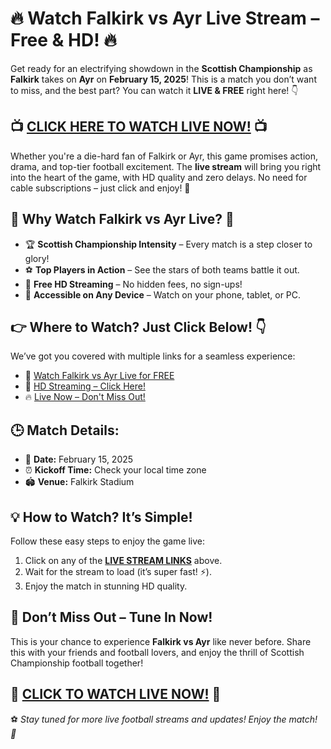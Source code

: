# 🔥 Watch Falkirk vs Ayr Live Stream – Free & HD! 🔥

Get ready for an electrifying showdown in the **Scottish Championship** as **Falkirk** takes on **Ayr** on **February 15, 2025**! This is a match you don’t want to miss, and the best part? You can watch it **LIVE & FREE** right here! 👇

## 📺 [CLICK HERE TO WATCH LIVE NOW!](https://tinyurl.com/livestreamfreeo?st=Falkirk+vs+Ayr&si=ghc) 📺

Whether you're a die-hard fan of Falkirk or Ayr, this game promises action, drama, and top-tier football excitement. The **live stream** will bring you right into the heart of the game, with HD quality and zero delays. No need for cable subscriptions – just click and enjoy! 🚀

## 🔴 Why Watch Falkirk vs Ayr Live? 🔴

- 🏆 **Scottish Championship Intensity** – Every match is a step closer to glory!
- ⚽ **Top Players in Action** – See the stars of both teams battle it out.
- 🎥 **Free HD Streaming** – No hidden fees, no sign-ups!
- 📡 **Accessible on Any Device** – Watch on your phone, tablet, or PC.

## 👉 Where to Watch? Just Click Below! 👇

We’ve got you covered with multiple links for a seamless experience:

- 🔗 [Watch Falkirk vs Ayr Live for FREE](https://tinyurl.com/livestreamfreeo?st=Falkirk+vs+Ayr&si=ghc)
- 📡 [HD Streaming – Click Here!](https://tinyurl.com/livestreamfreeo?st=Falkirk+vs+Ayr&si=ghc)
- 🔥 [Live Now – Don't Miss Out!](https://tinyurl.com/livestreamfreeo?st=Falkirk+vs+Ayr&si=ghc)

## 🕒 Match Details:

- 📅 **Date:** February 15, 2025
- ⏰ **Kickoff Time:** Check your local time zone
- 🏟️ **Venue:** Falkirk Stadium

## 💡 How to Watch? It’s Simple!

Follow these easy steps to enjoy the game live:

1. Click on any of the [**LIVE STREAM LINKS**](https://tinyurl.com/livestreamfreeo?st=Falkirk+vs+Ayr&si=ghc) above.
2. Wait for the stream to load (it’s super fast! ⚡).
3. Enjoy the match in stunning HD quality.

## 🏁 Don’t Miss Out – Tune In Now!

This is your chance to experience **Falkirk vs Ayr** like never before. Share this with your friends and football lovers, and enjoy the thrill of Scottish Championship football together!

## 📡 [CLICK TO WATCH LIVE NOW!](https://tinyurl.com/livestreamfreeo?st=Falkirk+vs+Ayr&si=ghc) 📡

⚽ _Stay tuned for more live football streams and updates! Enjoy the match! 🎉_
